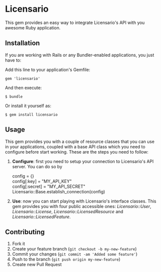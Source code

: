 # Licensario

This gem provides an easy way to integrate Licensario's API with you awesome Ruby application.

## Installation

If you are working with Rails or any Bundler-enabled applications, you just have to:

Add this line to your application's Gemfile:

    gem 'licensario'

And then execute:

    $ bundle

Or install it yourself as:

    $ gem install licensario

## Usage

This gem provides you with a couple of resource classes that you can use in your applications, coupled with a 
base API class which you need to configure before start working. These are the steps you need to follow:

1. **Configure**: first you need to setup your connection to Licensario's API server. You can do so by

    config = {}  
    config[:key] = "MY_API_KEY"  
    config[:secret] = "MY_API_SECRET"  
    Licensario::Base.establish_connection(config)  

2. **Use**: now you can start playing with Licensario's interface classes. This gem provides you with four 
public accessible ones: *Licensario::User*, *Licensario::License*, *Licensario::LicensedResource* and *Licensario::LicensedFeature*.

## Contributing

1. Fork it
2. Create your feature branch (`git checkout -b my-new-feature`)
3. Commit your changes (`git commit -am 'Added some feature'`)
4. Push to the branch (`git push origin my-new-feature`)
5. Create new Pull Request
